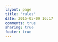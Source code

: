 ```yaml
---
layout: page
title: "rules"
date: 2015-05-09 16:17
comments: true
sharing: true
footer: true
---
```

